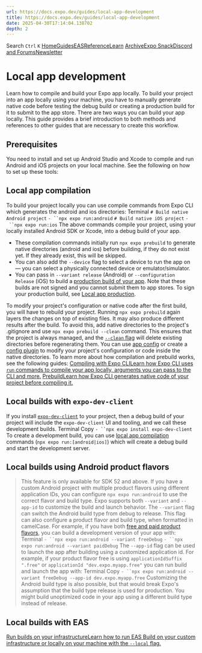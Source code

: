 ```yaml
---
url: https://docs.expo.dev/guides/local-app-development
title: https://docs.expo.dev/guides/local-app-development
date: 2025-04-30T17:14:04.138702
depth: 2
---
```


Search
`Ctrl` `K`
[Home](https://docs.expo.dev/)[Guides](https://docs.expo.dev/guides/overview)[EAS](https://docs.expo.dev/eas)[Reference](https://docs.expo.dev/versions/latest)[Learn](https://docs.expo.dev/tutorial/overview)
[Archive](https://docs.expo.dev/archive)[Expo Snack](https://snack.expo.dev)[Discord and Forums](https://chat.expo.dev)[Newsletter](https://expo.dev/mailing-list/signup)
# Local app development
Learn how to compile and build your Expo app locally.
To build your project into an app locally using your machine, you have to manually generate native code before testing the debug build or creating a production build for it to submit to the app store. There are two ways you can build your app locally. This guide provides a brief introduction to both methods and references to other guides that are necessary to create this workflow.
## Prerequisites
You need to install and set up Android Studio and Xcode to compile and run Android and iOS projects on your local machine. See the following on how to set up these tools:


## Local app compilation
To build your project locally you can use compile commands from Expo CLI which generates the android and ios directories:
Terminal
`# Build native Android project`
`- ``npx expo run:android`
`# Build native iOS project`
`- ``npx expo run:ios`
The above commands compile your project, using your locally installed Android SDK or Xcode, into a debug build of your app.
  * These compilation commands initially run `npx expo prebuild` to generate native directories (android and ios) before building, if they do not exist yet. If they already exist, this will be skipped.
  * You can also add the `--device` flag to select a device to run the app on — you can select a physically connected device or emulator/simulator.
  * You can pass in `--variant release` (Android) or `--configuration Release` (iOS) to build a [production build of your app](https://docs.expo.dev/deploy/build-project#production-builds-locally). Note that these builds are not signed and you cannot submit them to app stores. To sign your production build, see [Local app production](https://docs.expo.dev/guides/local-app-production).


To modify your project's configuration or native code after the first build, you will have to rebuild your project. Running `npx expo prebuild` again layers the changes on top of existing files. It may also produce different results after the build.
To avoid this, add native directories to the project's .gitignore and use `npx expo prebuild --clean` command. This ensures that the project is always managed, and the [`--clean` flag](https://docs.expo.dev/workflow/prebuild#clean) will delete existing directories before regenerating them. You can use [app config](https://docs.expo.dev/workflow/configuration) or create a [config plugin](https://docs.expo.dev/config-plugins/introduction) to modify your project's configuration or code inside the native directories.
To learn more about how compilation and prebuild works, see the following guides:
[Compiling with Expo CLILearn how Expo CLI uses `run` commands to compile your app locally, arguments you can pass to the CLI and more.](https://docs.expo.dev/more/expo-cli#compiling) [PrebuildLearn how Expo CLI generates native code of your project before compiling it.](https://docs.expo.dev/workflow/prebuild)
## Local builds with `expo-dev-client`
If you install [`expo-dev-client`](https://docs.expo.dev/develop/development-builds/introduction#what-is-expo-dev-client) to your project, then a debug build of your project will include the `expo-dev-client` UI and tooling, and we call these development builds.
Terminal
Copy
`- ``npx expo install expo-dev-client`
To create a development build, you can use [local app compilation](https://docs.expo.dev/guides/local-app-development#local-app-compilation) commands (`npx expo run:[android|ios]`) which will create a debug build and start the development server.
## Local builds using Android product flavors
> This feature is only available for SDK 52 and above.
If you have a custom Android project with multiple product flavors using different application IDs, you can configure `npx expo run:android` to use the correct flavor and build type. Expo supports both `--variant` and `--app-id` to customize the build and launch behavior.
The `--variant` flag can switch the Android build type from debug to release. This flag can also configure a product flavor and build type, when formatted in camelCase. For example, if you have both [free and paid product flavors](https://developer.android.com/build/build-variants#change-app-id), you can build a development version of your app with:
Terminal
`- ``npx expo run:android --variant freeDebug`
`- ``npx expo run:android --variant paidDebug`
The `--app-id` flag can be used to launch the app after building using a customized application id. For example, if your product flavor free is using `applicationIdSuffix ".free"` or `applicationId "dev.expo.myapp.free"` you can run build and launch the app with:
Terminal
Copy
`- ``npx expo run:android --variant freeDebug --app-id dev.expo.myapp.free`
> Customizing the Android build type is also possible, but that would break Expo's assumption that the build type release is used for production. You might build unoptimized code in your app using a different build type instead of release.
## Local builds with EAS
[Run builds on your infrastructureLearn how to run EAS Build on your custom infrastructure or locally on your machine with the `--local` flag.](https://docs.expo.dev/build-reference/local-builds)

